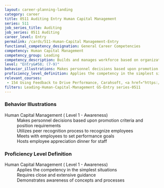 ```yaml
---
layout: career-planning-landing
category: career
title: 0511 Auditing Entry Human Capital Management
series: 511
job_series_title: Auditing
job_series: 0511 Auditing
career_level: Entry
permalink: /cards/511-Human-Capital Management-Entry
functional_competency_designation: General Career Competencies
competency: Human Capital Management
competency_group: Leading
competency_description: Builds and manages workforce based on organizational goals, budget considerations, and staffing needs; ensures that employees are appropriately recruited, selected, appraised, and rewarded; takes action to address performance problems; manages a multi-sector workforce and a variety of work situations
level: "Entry&#58; (7-9)"
behavior_illustrations: Makes personnel decisions based upon promotion criteria and position requirements ? Utilizes peer recognition process to recognize employees ? Meets with employees to set performance goals ? Hosts employee appreciation dinner for staff
proficiency_level_definition: Applies the competency in the simplest situations ? Requires close and extensive guidance ? Demonstrates awareness of concepts and processes
relevant_courses: 
 - 154 Using Feedback to Drive Performance, Carahsoft, <a href="https://www.linkedin.com/learning/using-feedback-to-drive-performance">https://www.linkedin.com/learning/using-feedback-to-drive-performance</a>
filters: Leading-Human-Capital-Management GS-Entry series-0511
---
```


<div class="desktop:grid-col-6 margin-y-205">
  <div class="border-top-05 bg-white padding-2 shadow-5 height-full members-hover border-1px border-gray-30 border-top-orange radius-lg">
    <h3>Behavior Illustrations</h3>
    <dl class="text-base"><dt>Human Capital Management ( Level 1 - Awareness)</dt><dd>Makes personnel decisions based upon promotion criteria and position requirements </dd><dd> Utilizes peer recognition process to recognize employees </dd><dd> Meets with employees to set performance goals </dd><dd> Hosts employee appreciation dinner for staff</dd></dl>
  </div>
</div>
<div class="desktop:grid-col-6 margin-y-205">
  <div class="border-top-05 bg-white padding-2 shadow-5 height-full members-hover border-1px border-gray-30 border-top-orange radius-lg">
    <h3>Proficiency Level Definition</h3>
    <dl class="text-base"><dt>Human Capital Management ( Level 1 - Awareness)</dt><dd>Applies the competency in the simplest situations </dd><dd> Requires close and extensive guidance </dd><dd> Demonstrates awareness of concepts and processes</dd></dl>
  </div>
</div>